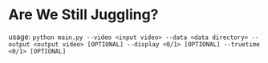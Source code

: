 # Are We Still Juggling?

usage: `python main.py --video <input video> --data <data directory> --output <output video> [OPTIONAL] --display <0/1> [OPTIONAL] --truetime <0/1> [OPTIONAL]`
